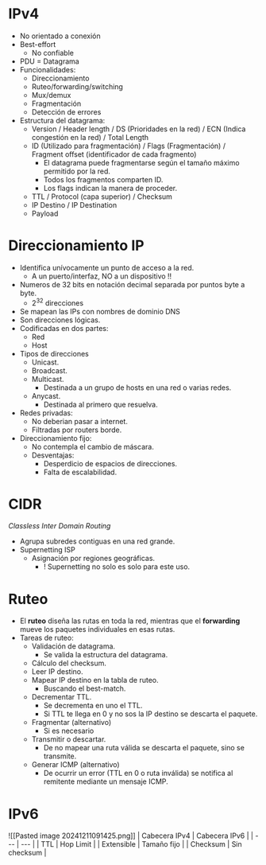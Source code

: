 # IPv4
- No orientado a conexión
- Best-effort
	- No confiable
- PDU = Datagrama
- Funcionalidades:
	- Direccionamiento
	- Ruteo/forwarding/switching
	- Mux/demux
	- Fragmentación
	- Detección de errores
- Estructura del datagrama:
	- Version / Header length / DS (Prioridades en la red) / ECN (Indica congestión en la red) / Total Length 
	- ID (Utilizado para fragmentación) / Flags (Fragmentación) / Fragment offset (identificador de cada fragmento)
		- El datagrama puede fragmentarse según el tamaño máximo permitido por la red.
		- Todos los fragmentos comparten ID.
		- Los flags indican la manera de proceder.
	- TTL / Protocol (capa superior) / Checksum
	- IP Destino / IP Destination
	- Payload

# Direccionamiento IP
- Identifica unívocamente un punto de acceso a la red.
	- A un puerto/interfaz, NO a un dispositivo !!
- Numeros de 32 bits en notación decimal separada por puntos byte a byte.
	- $2^{32}$ direcciones
- Se mapean las IPs con nombres de dominio DNS
- Son direcciones lógicas.
- Codificadas en dos partes:
	- Red
	- Host
- Tipos de direcciones
	- Unicast.
	- Broadcast.
	- Multicast.
		- Destinada a un grupo de hosts en una red o varias redes.
	- Anycast.
		- Destinada al primero que resuelva.
- Redes privadas:
	- No deberian pasar a internet.
	- Filtradas por routers borde.
- Direccionamiento fijo:
	- No contempla el cambio de máscara.
	- Desventajas:
		- Desperdicio de espacios de direcciones.
		- Falta de escalabilidad.

# CIDR
*Classless Inter Domain Routing*
- Agrupa subredes contiguas en una red grande.
- Supernetting ISP
	- Asignación por regiones geográficas.
		- ! Supernetting no solo es solo para este uso.

# Ruteo
- El **ruteo** diseña las rutas en toda la red, mientras que el **forwarding** mueve los paquetes individuales en esas rutas.
- Tareas de ruteo:
	- Validación de datagrama.
		- Se valida la estructura del datagrama.
	- Cálculo del checksum.
	- Leer IP destino.
	- Mapear IP destino en la tabla de ruteo.
		- Buscando el best-match.
	- Decrementar TTL.
		- Se decrementa en uno el TTL.
		- Si TTL te llega en 0 y no sos la IP destino se descarta el paquete.
	- Fragmentar (alternativo)
		- Si es necesario
	- Transmitir o descartar.
		- De no mapear una ruta válida se descarta el paquete, sino se transmite.
	- Generar ICMP (alternativo)
		- De ocurrir un error (TTL en 0 o ruta inválida) se notifica al remitente mediante un mensaje ICMP.

# IPv6
![[Pasted image 20241211091425.png]]
| Cabecera IPv4 | Cabecera IPv6 |
| --- | --- |
| TTL | Hop Limit |
| Extensible | Tamaño fijo |
| Checksum | Sin checksum |


